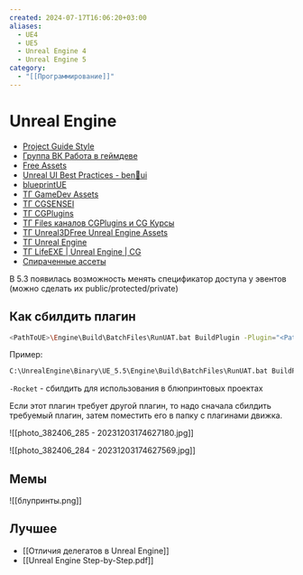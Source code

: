 ```yaml
---
created: 2024-07-17T16:06:20+03:00
aliases:
  - UE4
  - UE5
  - Unreal Engine 4
  - Unreal Engine 5
category:
  - "[[Программирование]]"
---
```


# Unreal Engine

 - [Project Guide Style](https://github.com/CosmoMyzrailGorynych/ue4-style-guide-rus/blob/master/README.md)  
 - [Группа ВК Работа в геймдеве](https://m.vk.com/rabota_v_gamedeve?from=group)  
 - [Free Assets](https://gameassetsfree.com)  
 - [Unreal UI Best Practices - ben🌱ui](https://benui.ca/unreal/ui-best-practices)
 - [blueprintUE](https://blueprintue.com)
 - [ТГ GameDev Assets](https://t.me/GameDevAssets)
 - [ТГ CGSENSEI](https://t.me/cgsensei_academy)
 - [ТГ CGPlugins](https://t.me/cgplugin)
 - [ТГ Files каналов CGPlugins и CG Курсы](https://t.me/filescp)
 - [ТГ Unreal3DFree Unreal Engine Assets](https://t.me/Unreal3DFree)
 - [ТГ Unreal Engine](https://t.me/unrealenginecis)
 - [ТГ LifeEXE | Unreal Engine | CG](https://t.me/LifeExeCode)
 - [Спираченные ассеты](https://docs.google.com/spreadsheets/d/1XffjhGlV0h-RixtoivTVb5znDB1JALEwLrzIzav85_E/htmlview#)

В 5.3 появилась возможность менять спецификатор доступа у эвентов (можно сделать их public/protected/private)

## Как сбилдить плагин

```bash
<PathToUE>\Engine\Build\BatchFiles\RunUAT.bat BuildPlugin -Plugin="<PathToPlugin>" -Package="<PathToOutput>" -Rocket -TargetPlatforms=Win64
```

Пример:
```bash
C:\UnrealEngine\Binary\UE_5.5\Engine\Build\BatchFiles\RunUAT.bat BuildPlugin -Plugin="F:\Plugins55\TempPlugins\RuleProcessor\RuleProcessor.uplugin" -Package="F:\Plugins55\PackedPlugins_55\RuleProcessor" -Rocket -TargetPlatforms=Win64
```

`-Rocket` - сбилдить для использования в блюпринтовых проектах

Если этот плагин требует другой плагин, то надо сначала сбилдить требуемый плагин, затем поместить его в папку с плагинами движка.


![[photo_382406_285 - 20231203174627180.jpg]]

![[photo_382406_284 - 20231203174627569.jpg]]

## Мемы

![[блупринты.png]]

## Лучшее
 - [[Отличия делегатов в Unreal Engine]]
 - [[Unreal Engine Step-by-Step.pdf]]
